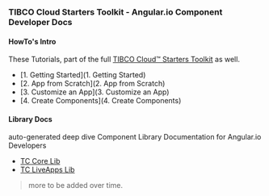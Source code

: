 ### TIBCO Cloud Starters Toolkit - Angular.io Component Developer Docs

#### HowTo's Intro

These Tutorials, part of the full [TIBCO Cloud™ Starters Toolkit](https://tibcosoftware.github.io/TCSToolkit/) as well.

- [1. Getting Started](1. Getting Started)
- [2. App from Scratch](2. App from Scratch)
- [3. Customize an App](3. Customize an App)
- [4. Create Components](4. Create Components)

#### Library Docs

auto-generated deep dive Component Library Documentation for Angular.io Developers

- [TC Core Lib](libdocs/tc-core-lib/index.html)
- [TC LiveApps Lib](libdocs/tc-liveapps-lib/index.html)

> more to be added over time.
